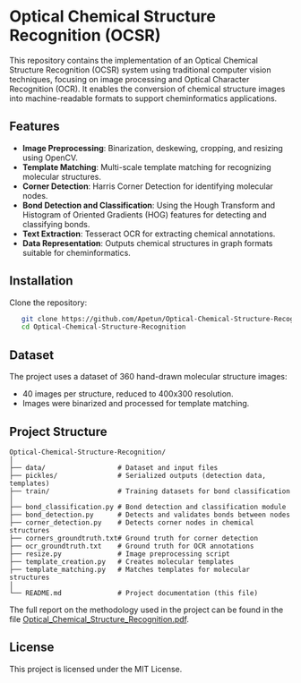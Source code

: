 # Optical Chemical Structure Recognition (OCSR)

This repository contains the implementation of an Optical Chemical Structure Recognition (OCSR) system using traditional computer vision techniques, focusing on image processing and Optical Character Recognition (OCR). It enables the conversion of chemical structure images into machine-readable formats to support cheminformatics applications.

## Features

- **Image Preprocessing**: Binarization, deskewing, cropping, and resizing using OpenCV.
- **Template Matching**: Multi-scale template matching for recognizing molecular structures.
- **Corner Detection**: Harris Corner Detection for identifying molecular nodes.
- **Bond Detection and Classification**: Using the Hough Transform and Histogram of Oriented Gradients (HOG) features for detecting and classifying bonds.
- **Text Extraction**: Tesseract OCR for extracting chemical annotations.
- **Data Representation**: Outputs chemical structures in graph formats suitable for cheminformatics.

## Installation

Clone the repository:
```bash
   git clone https://github.com/Apetun/Optical-Chemical-Structure-Recognition.git
   cd Optical-Chemical-Structure-Recognition
```
## Dataset
The project uses a dataset of 360 hand-drawn molecular structure images:

- 40 images per structure, reduced to 400x300 resolution.
- Images were binarized and processed for template matching.

## Project Structure
```
Optical-Chemical-Structure-Recognition/
│
├── data/                  # Dataset and input files
├── pickles/               # Serialized outputs (detection data, templates)
├── train/                 # Training datasets for bond classification
│
├── bond_classification.py # Bond detection and classification module
├── bond_detection.py      # Detects and validates bonds between nodes
├── corner_detection.py    # Detects corner nodes in chemical structures
├── corners_groundtruth.txt# Ground truth for corner detection
├── ocr_groundtruth.txt    # Ground truth for OCR annotations
├── resize.py              # Image preprocessing script
├── template_creation.py   # Creates molecular templates
├── template_matching.py   # Matches templates for molecular structures
│
└── README.md              # Project documentation (this file)
```
The full report on the methodology used in the project can be found in the file [Optical_Chemical_Structure_Recognition.pdf](https://github.com/user-attachments/files/18053071/Optical_Chemical_Structure_Recognition.pdf).


## License
This project is licensed under the MIT License.
